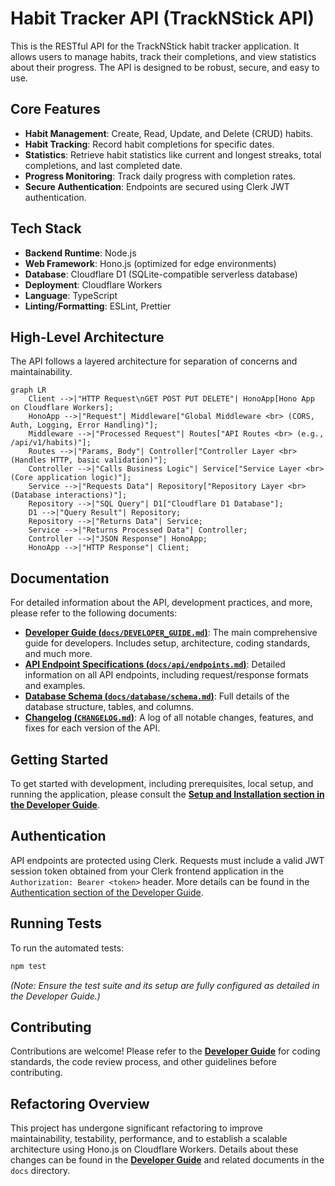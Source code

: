# Habit Tracker API (TrackNStick API)

This is the RESTful API for the TrackNStick habit tracker application. It allows users to manage habits, track their completions, and view statistics about their progress. The API is designed to be robust, secure, and easy to use.

## Core Features

- **Habit Management**: Create, Read, Update, and Delete (CRUD) habits.
- **Habit Tracking**: Record habit completions for specific dates.
- **Statistics**: Retrieve habit statistics like current and longest streaks, total completions, and last completed date.
- **Progress Monitoring**: Track daily progress with completion rates.
- **Secure Authentication**: Endpoints are secured using Clerk JWT authentication.

## Tech Stack

- **Backend Runtime**: Node.js
- **Web Framework**: Hono.js (optimized for edge environments)
- **Database**: Cloudflare D1 (SQLite-compatible serverless database)
- **Deployment**: Cloudflare Workers
- **Language**: TypeScript
- **Linting/Formatting**: ESLint, Prettier

## High-Level Architecture

The API follows a layered architecture for separation of concerns and maintainability.

```mermaid
graph LR
    Client -->|"HTTP Request\nGET POST PUT DELETE"| HonoApp[Hono App on Cloudflare Workers];
    HonoApp -->|"Request"| Middleware["Global Middleware <br> (CORS, Auth, Logging, Error Handling)"];
    Middleware -->|"Processed Request"| Routes["API Routes <br> (e.g., /api/v1/habits)"];
    Routes -->|"Params, Body"| Controller["Controller Layer <br> (Handles HTTP, basic validation)"];
    Controller -->|"Calls Business Logic"| Service["Service Layer <br> (Core application logic)"];
    Service -->|"Requests Data"| Repository["Repository Layer <br> (Database interactions)"];
    Repository -->|"SQL Query"| D1["Cloudflare D1 Database"];
    D1 -->|"Query Result"| Repository;
    Repository -->|"Returns Data"| Service;
    Service -->|"Returns Processed Data"| Controller;
    Controller -->|"JSON Response"| HonoApp;
    HonoApp -->|"HTTP Response"| Client;
```

## Documentation

For detailed information about the API, development practices, and more, please refer to the following documents:

- **[Developer Guide (`docs/DEVELOPER_GUIDE.md`)](docs/DEVELOPER_GUIDE.md)**: The main comprehensive guide for developers. Includes setup, architecture, coding standards, and much more.
- **[API Endpoint Specifications (`docs/api/endpoints.md`)](docs/api/endpoints.md)**: Detailed information on all API endpoints, including request/response formats and examples.
- **[Database Schema (`docs/database/schema.md`)](docs/database/schema.md)**: Full details of the database structure, tables, and columns.
- **[Changelog (`CHANGELOG.md`)](CHANGELOG.md)**: A log of all notable changes, features, and fixes for each version of the API.

## Getting Started

To get started with development, including prerequisites, local setup, and running the application, please consult the **[Setup and Installation section in the Developer Guide](docs/DEVELOPER_GUIDE.md#3-getting-started-setup-and-installation)**.

## Authentication

API endpoints are protected using Clerk. Requests must include a valid JWT session token obtained from your Clerk frontend application in the `Authorization: Bearer <token>` header. More details can be found in the [Authentication section of the Developer Guide](docs/DEVELOPER_GUIDE.md#7-authentication-and-authorization).

## Running Tests

To run the automated tests:
```bash
npm test
```
_(Note: Ensure the test suite and its setup are fully configured as detailed in the Developer Guide.)_

## Contributing

Contributions are welcome! Please refer to the **[Developer Guide](docs/DEVELOPER_GUIDE.md)** for coding standards, the code review process, and other guidelines before contributing.

## Refactoring Overview

This project has undergone significant refactoring to improve maintainability, testability, performance, and to establish a scalable architecture using Hono.js on Cloudflare Workers. Details about these changes can be found in the **[Developer Guide](docs/DEVELOPER_GUIDE.md)** and related documents in the `docs` directory.
